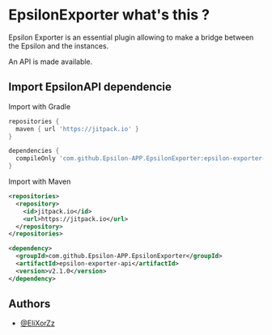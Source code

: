 # EpsilonExporter what's this ?

Epsilon Exporter is an essential plugin allowing to make a bridge between the Epsilon and the instances.

An API is made available.
## Import EpsilonAPI dependencie

Import with Gradle

```groovy
repositories {
  maven { url 'https://jitpack.io' }
}

dependencies {
  compileOnly 'com.github.Epsilon-APP.EpsilonExporter:epsilon-exporter-api:v2.1.0'
}
```

Import with Maven

```xml
<repositories>
  <repository>
    <id>jitpack.io</id>
    <url>https://jitpack.io</url>
  </repository>
</repositories>

<dependency>
  <groupId>com.github.Epsilon-APP.EpsilonExporter</groupId>
  <artifactId>epsilon-exporter-api</artifactId>
  <version>v2.1.0</version>
</dependency>
```
## Authors

- [@EliXorZz](https://www.github.com/EliXorZz)
